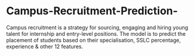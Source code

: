 # Campus-Recruitment-Prediction-
Campus recruitment is a strategy for sourcing, engaging and hiring young talent for internship and entry-level positions. The model is to predict the placement of students based on their specialisation, SSLC percentage, experience &amp; other 12 features. 
